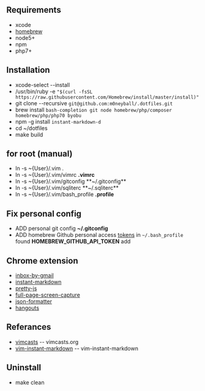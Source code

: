 Requirements
-------------
* xcode
* [homebrew](http://mxcl.github.com/homebrew/)
* node5+
* npm
* php7+

Installation
-------------
* xcode-select --install
* /usr/bin/ruby -e ``"$(curl -fsSL https://raw.githubusercontent.com/Homebrew/install/master/install)"``
* git clone --recursive ``git@github.com:m0neyball/.dotfiles.git``
* brew install ``bash-completion git node homebrew/php/composer homebrew/php/php70 byobu``
* npm -g install ``instant-markdown-d``
* cd ~/dotfiles
* make build

for root (manual)
-------------
* ln -s ~{User}/.vim .
* ln -s ~{User}/.vim/vimrc **.vimrc**
* ln -s ~{User}/.vim/gitconfig **~/.gitconfig**
* ln -s ~{User}/.vim/sqliterc **~/.sqliterc**
* ln -s ~{User}/.vim/bash_profile **.profile**

Fix personal config
----------------------
* ADD personal git config **~/.gitconfig**
* ADD homebrew Github personal access [tokens](https://github.com/settings/tokens) in `~/.bash_profile` found **HOMEBREW_GITHUB_API_TOKEN** add

Chrome extension
----------------
* [inbox-by-gmail](https://chrome.google.com/webstore/detail/inbox-by-gmail/gkljgfmjocfalijkgoogmfffkhmkbgol)
* [instant-markdown](https://chrome.google.com/webstore/detail/markdown-preview/jmchmkecamhbiokiopfpnfgbidieafmd?hl=zh-TW)
* [pretty-js](https://chrome.google.com/webstore/detail/pretty-beautiful-javascri/piekbefgpgdecckjcpffhnacjflfoddg)
* [full-page-screen-capture](https://chrome.google.com/webstore/detail/full-page-screen-capture/fdpohaocaechififmbbbbbknoalclacl)
* [json-formatter](https://chrome.google.com/webstore/detail/json-formatter/bcjindcccaagfpapjjmafapmmgkkhgoa?hl=zh-TW)
* [hangouts](https://chrome.google.com/webstore/detail/google-hangouts/nckgahadagoaajjgafhacjanaoiihapd?hl=zh-TW)

Referances
---------
* [vimcasts](http://vimcasts.org/episodes/synchronizing-plugins-with-git-submodules-and-pathogen/) -- vimcasts.org
* [vim-instant-markdown](https://github.com/suan/vim-instant-markdown.git) -- vim-instant-markdown

Uninstall
--------
* make clean
